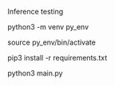 Inference testing


python3 -m venv py_env

source py_env/bin/activate

pip3 install -r requirements.txt

python3 main.py
